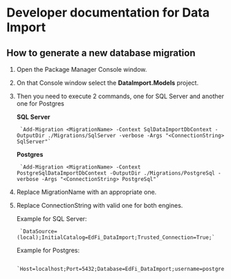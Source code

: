 # Developer documentation for Data Import

## How to generate a new database migration

1. Open the Package Manager Console window.
2. On that Console window select the **DataImport.Models** project.
3. Then you need to execute 2 commands, one for SQL Server and another one for Postgres

   **SQL Server**

        `Add-Migration <MigrationName> -Context SqlDataImportDbContext -OutputDir ./Migrations/SqlServer -verbose -Args "<ConnectionString> SqlServer"`

   **Postgres**

        `Add-Migration <MigrationName> -Context PostgreSqlDataImportDbContext -OutputDir ./Migrations/PostgreSql -verbose -Args "<ConnectionString> PostgreSql"`

4. Replace MigrationName with an appropriate one.
5. Replace ConnectionString with valid one for both engines.

   Example for SQL Server:

        `DataSource=(local);InitialCatalog=EdFi_DataImport;Trusted_Connection=True;`

   Example for Postgres:

        `Host=localhost;Port=5432;Database=EdFi_DataImport;username=postgres;Password=password;`
